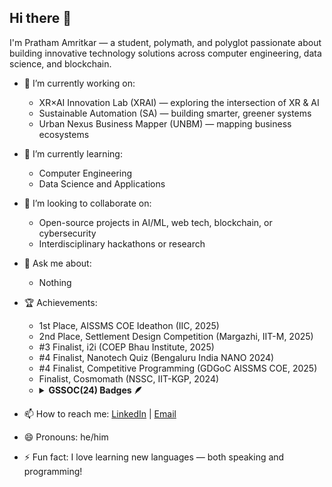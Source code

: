 ## Hi there 👋

I'm Pratham Amritkar — a student, polymath, and polyglot passionate about building innovative technology solutions across computer engineering, data science, and blockchain.

- 🔭 I’m currently working on:
  - XR×AI Innovation Lab (XRAI) — exploring the intersection of XR & AI
  - Sustainable Automation (SA) — building smarter, greener systems
  - Urban Nexus Business Mapper (UNBM) — mapping business ecosystems

- 🌱 I’m currently learning:
  - Computer Engineering
  - Data Science and Applications

- 👯 I’m looking to collaborate on:
  - Open-source projects in AI/ML, web tech, blockchain, or cybersecurity
  - Interdisciplinary hackathons or research

- 💬 Ask me about:
  - Nothing

- 🏆 Achievements:
  - 1st Place, AISSMS COE Ideathon (IIC, 2025)
  - 2nd Place, Settlement Design Competition (Margazhi, IIT-M, 2025)
  - #3 Finalist, i2i (COEP Bhau Institute, 2025)
  - #4 Finalist, Nanotech Quiz (Bengaluru India NANO 2024)
  - #4 Finalist, Competitive Programming (GDGoC AISSMS COE, 2025)
  - Finalist, Cosmomath (NSSC, IIT-KGP, 2024)
  - <details>
     <summary><b>GSSOC(24) Badges 🪶</b></summary><br>
    <div style='display:flex; align-items:center; gap: 10px;' align='center'>
      <a href="https://gssoc.girlscript.tech/leaderboard?year=2024Extd&username=prathamamritkar">
        <img src="https://raw.githubusercontent.com/GSSoC24/Postman-Challenge/main/docs/assets/Postman%20White.png" width="100px" height="100px" />
        <img src="https://raw.githubusercontent.com/GSSoC24/Postman-Challenge/main/docs/assets/1.png" width="100px" height="100px" />
        <img src="https://raw.githubusercontent.com/GSSoC24/Postman-Challenge/main/docs/assets/2.png" width="100px" height="100px" />
        <img src="https://raw.githubusercontent.com/GSSoC24/Postman-Challenge/main/docs/assets/3.png" width="100px" height="100px" />
        <img src="https://raw.githubusercontent.com/GSSoC24/Postman-Challenge/main/docs/assets/4.png" width="100px" height="100px" />
        <img src="https://raw.githubusercontent.com/GSSoC24/Postman-Challenge/main/docs/assets/5.png" width="100px" height="100px" />
      </a>
    </div>
    </details>


- 📫 How to reach me:
  [LinkedIn](https://www.linkedin.com/in/prathamamritkar) | [Email](prathamamritkar@gmail.com)

- 😄 Pronouns: he/him
- ⚡ Fun fact: I love learning new languages — both speaking and programming!

<!--
**prathamamritkar/prathamamritkar** is a ✨ _special_ ✨ repository because its `README.md` (this file) appears on your GitHub profile.

Here are some ideas to get you started:

- 🔭 I’m currently working on ...
- 🌱 I’m currently learning ...
- 👯 I’m looking to collaborate on ...
- 🤔 I’m looking for help with ...
- 💬 Ask me about ...
- 📫 How to reach me: ...
- 😄 Pronouns: ...
- ⚡ Fun fact: ...
-->
